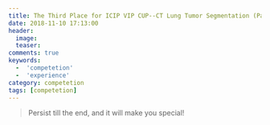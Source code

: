 ```yaml
---
title: The Third Place for ICIP VIP CUP--CT Lung Tumor Segmentation (Part 1 the Journey of the Competetion)
date: 2018-11-10 17:13:00
header:
  image: 
  teaser: 
comments: true
keywords:
  -  'competetion'
  -  'experience'
category: competetion
tags: [competetion]
---
```


> Persist till the end, and it will make you special!

